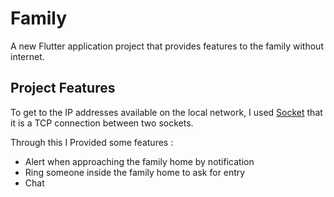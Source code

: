 # Family

A new Flutter application project that provides features to the family without internet.

## Project Features

To get to the IP addresses available on the local network, I used [Socket](https://api.dart.dev/stable/2.16.2/dart-io/Socket-class.html) that it is a TCP connection between two sockets.

Through this I Provided some features :

* Alert when approaching the family home by notification
* Ring someone inside the family home to ask for entry
* Chat

